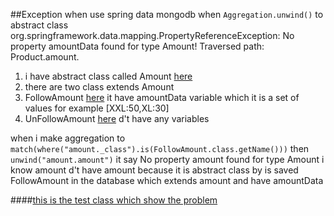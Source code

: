 ##Exception when use spring data mongodb when ``Aggregation.unwind()`` to abstract class
org.springframework.data.mapping.PropertyReferenceException: No property amountData found for type Amount! Traversed path: Product.amount.


1. i have abstract class  called Amount  [here](../master/src/main/java/org/revo/Domain/Amount.java)
2. there are two class extends Amount 
3. FollowAmount [here](../master/src/main/java/org/revo/Domain/FollowAmount.java) it have amountData variable which it is a set of values  for example [XXL:50,XL:30]
4. UnFollowAmount [here](../master/src/main/java/org/revo/Domain/UnFollowAmount.java) d't have any variables

when i make aggregation to ``match(where("amount._class").is(FollowAmount.class.getName()))`` then ``unwind("amount.amount")`` it say No property amount found for type Amount 
i know amount d't have amount because it is abstract class by is saved FollowAmount in the database which extends amount and have amountData 


####[this is the test class which show the problem](../master/src/test/java/org/revo/IssueApplicationTests.java)